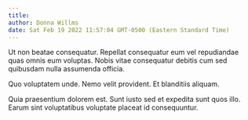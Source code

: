 ```yaml
---
title: 
author: Donna Willms
date: Sat Feb 19 2022 11:57:04 GMT-0500 (Eastern Standard Time)
---
```

Ut non beatae consequatur. Repellat consequatur eum vel repudiandae quas omnis eum voluptas. Nobis vitae consequatur debitis cum sed quibusdam nulla assumenda officia.

 Quo voluptatem unde. Nemo velit provident. Et blanditiis aliquam.

 Quia praesentium dolorem est. Sunt iusto sed et expedita sunt quos illo. Earum sint voluptatibus voluptate placeat id consequuntur.